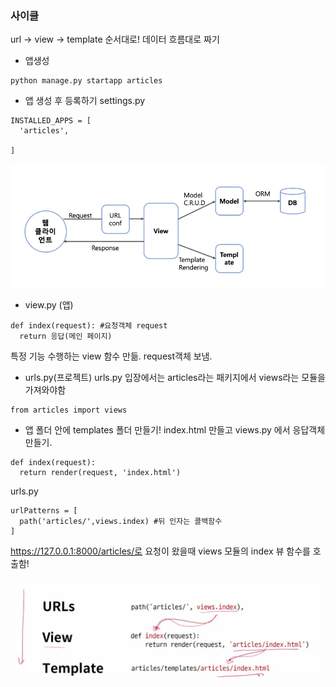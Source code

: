 ### 사이클
url -> view -> template 순서대로! 데이터 흐름대로 짜기
- 앱생성
```
python manage.py startapp articles
```

- 앱 생성 후 등록하기
settings.py
```
INSTALLED_APPS = [
  'articles',

]
```
![mtv](./MTV.png)
- view.py (앱)
```
def index(request): #요청객체 request
  return 응답(메인 페이지)
```
특정 기능 수행하는 view 함수 만듦.
request객체 보냄.
- urls.py(프로젝트)
urls.py 입장에서는 articles라는 패키지에서 views라는 모듈을 가져와야함
```
from articles import views
```
- 앱 폴더 안에 templates 폴더 만들기!
index.html 만들고
views.py 에서 응답객체 만들기.
```
def index(request):
  return render(request, 'index.html')
```
urls.py
```
urlPatterns = [
  path('articles/',views.index) #뒤 인자는 콜백함수
]
```
https://127.0.0.1:8000/articles/로 요청이 왔을때 views 모듈의 index 뷰 함수를 호출함!

![flow](./flow.png)